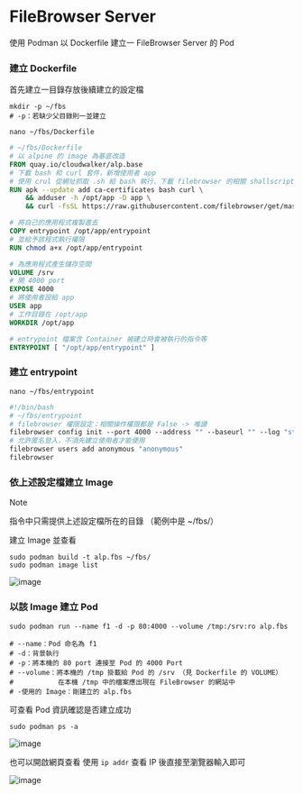 # FileBrowser Server
使用 Podman 以 Dockerfile 建立一 FileBrowser Server 的 Pod

### 建立 Dockerfile

首先建立一目錄存放後續建立的設定檔

```
mkdir -p ~/fbs
# -p：若缺少父目錄則一並建立
```
```
nano ~/fbs/Dockerfile
```

```dockerfile
# ~/fbs/Dockerfile
# 以 alpine 的 image 為基底改造
FROM quay.io/cloudwalker/alp.base
# 下載 bash 和 curl 套件，新增使用者 app
# 使用 crul 從網址抓取 .sh 給 bash 執行，下載 filebrowser 的相關 shallscript(指令)
RUN apk --update add ca-certificates bash curl \
    && adduser -h /opt/app -D app \
    && curl -fsSL https://raw.githubusercontent.com/filebrowser/get/master/get.sh | bash

# 將自己的應用程式複製進去
COPY entrypoint /opt/app/entrypoint
# 並給予該程式執行權限
RUN chmod a+x /opt/app/entrypoint

# 為應用程式產生儲存空間
VOLUME /srv
# 開 4000 port
EXPOSE 4000
# 將使用者設給 app
USER app
# 工作目錄在 /opt/app
WORKDIR /opt/app

# entrypoint 檔案含 Container 被建立時會被執行的指令等
ENTRYPOINT [ "/opt/app/entrypoint" ]
```

### 建立 entrypoint

```
nano ~/fbs/entrypoint
```

```dockerfile
#!/bin/bash
# ~/fbs/entrypoint
# filebrowser 權限設定：相關操作權限都是 False -> 唯讀
filebrowser config init --port 4000 --address "" --baseurl "" --log "stdout" --root="/srv" --auth.method='noauth' --commands "" --lockPassword --perm.admin=false --perm.create=false --perm.delete=false --perm.execute=false --perm.modify=false --perm.rename=false --signup=false
# 允許匿名登入，不須先建立使用者才能使用
filebrowser users add anonymous "anonymous"
filebrowser
```

### 依上述設定檔建立 Image

> [!NOTE]
> 指令中只需提供上述設定檔所在的目錄
> （範例中是 ~/fbs/）

建立 Image 並查看
```
sudo podman build -t alp.fbs ~/fbs/
sudo podman image list
```

![image](https://imgur.com/LeLJLHv.png)

### 以該 Image 建立 Pod

```
sudo podman run --name f1 -d -p 80:4000 --volume /tmp:/srv:ro alp.fbs

# --name：Pod 命名為 f1
# -d：背景執行
# -p：將本機的 80 port 連接至 Pod 的 4000 Port
# --volume：將本機的 /tmp 掛載給 Pod 的 /srv （見 Dockerfile 的 VOLUME）
#           在本機 /tmp 中的檔案應出現在 FileBrowser 的網站中
# -使用的 Image：剛建立的 alp.fbs
```

可查看 Pod 資訊確認是否建立成功

```
sudo podman ps -a
```

![image](https://imgur.com/lFuouAZ.png)

也可以開啟網頁查看
使用 `ip addr` 查看 IP 後直接至瀏覽器輸入即可

![image](https://imgur.com/rfaxc8R.png)


